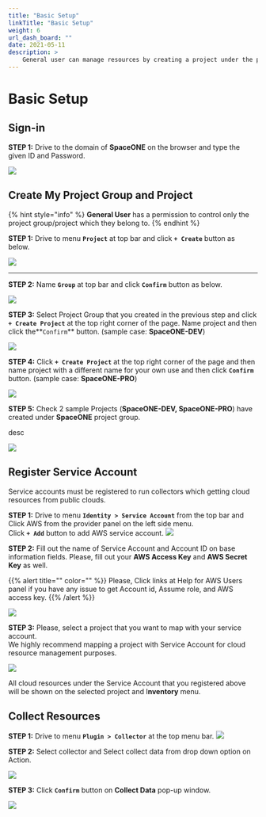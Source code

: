 ```yaml
---
title: "Basic Setup"
linkTitle: "Basic Setup"
weight: 6
url_dash_board: "" 
date: 2021-05-11
description: >
    General user can manage resources by creating a project under the project group and registering a cloud account(service account) to created project.
---
```

# Basic Setup

## Sign-in

**STEP 1:** Drive to the domain of **SpaceONE** on the browser and type the given ID and Password.

![](/img/doc/guides/setup/setup1.png)



## Create My Project Group and Project

{% hint style="info" %}
**General User** has a permission to control only the project group/project which they belong to. 
{% endhint %}

**STEP 1:** Drive to menu **`Project`** at top bar and click **`+ Create`** button as below.

![](/img/doc/guides/setup/setup2.png)


---


**STEP 2:** Name **`Group`** at top bar and click **`Confirm`** button as below.

![](/img/doc/guides/setup/setup3.png)

**STEP 3:** Select Project Group that you created in the previous step and click **`+ Create Project`** at the top right corner of the page. Name project and then click the**`Confirm`** button. \(sample case: **SpaceONE-DEV**\)

![](/img/doc/guides/setup/setup4.png)

**STEP 4:**  Click **`+ Create Project`** at the top right corner of the page and then name project with a different name for your own use and then click **`Confirm`** button. \(sample case: **SpaceONE-PRO**\)

![](/img/doc/guides/setup/setup5.png)

**STEP 5:**  Check 2 sample Projects \(**SpaceONE-DEV, SpaceONE-PRO**\) have created under **SpaceONE** project group. 

desc 

![](/img/doc/guides/setup/setup6.png)

## Register Service Account

Service accounts must be registered to run collectors which getting cloud resources from public clouds.

  
**STEP 1:** Drive to menu **`Identity > Service Account`** from the top bar and Click AWS from the provider panel on the left side menu.  
Click **`+ Add`** button to add AWS service account. 
![](/img/doc/guides/setup/setup7.png)

**STEP 2:** Fill out the name of Service Account and Account ID on base information fields. Please, fill out your **AWS Access Key** and **AWS Secret Key** as well. 


{{% alert title="" color="" %}}
Please, Click links at Help for AWS Users panel if you have any issue to get Account id, Assume role, and AWS access key. 
{{% /alert %}}


![](/img/doc/guides/setup/setup8.png)

**STEP 3:** Please, select a project that you want to map with your service account.   
We highly recommend mapping a project with Service Account for cloud resource management purposes.

![](/img/doc/guides/setup/setup9.png)

All cloud resources under the Service Account that you registered above will be shown on the selected project and  I**nventory** menu.

## Collect Resources

**STEP 1:** Drive to menu **`Plugin > Collector`**  at the top menu bar. 
![](/img/doc/guides/setup/setup10.png)

**STEP 2:**  Select collector and  Select collect data from drop down option on Action. 

![](/img/doc/guides/setup/setup11.png)

**STEP 3:**  Click **`Confirm`** button on **Collect Data** pop-up window.

![](/img/doc/guides/setup/setup12.png)

